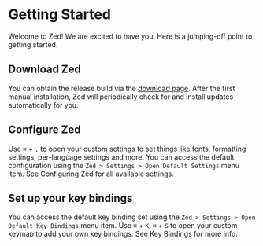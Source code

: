 # Getting Started

Welcome to Zed! We are excited to have you. Here is a jumping-off point to getting started.

## Download Zed

You can obtain the release build via the [download page](https://zed.dev/download). After the first manual installation, Zed will periodically check for and install updates automatically for you.

## Configure Zed

Use `⌘` + `,` to open your custom settings to set things like fonts, formatting settings, per-language settings and more. You can access the default configuration using the `Zed > Settings > Open Default Settings` menu item. See Configuring Zed for all available settings.

## Set up your key bindings

You can access the default key binding set using the `Zed > Settings > Open Default Key Bindings` menu item. Use `⌘` + `K`, `⌘` + `S` to open your custom keymap to add your own key bindings. See Key Bindings for more info.
